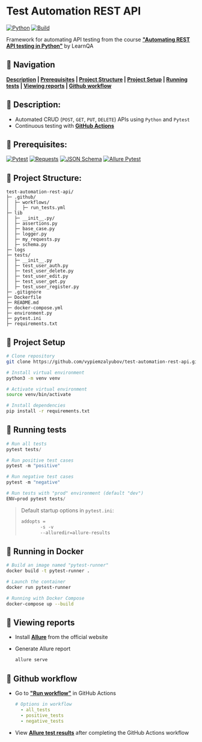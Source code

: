 # Test Automation REST API

[![Python](https://img.shields.io/badge/python-3.10%20%7C%203.11-blue)](https://www.python.org/downloads/release/python-3115/)
[![Build](https://github.com/franneck94/Python-Project-Template/actions/workflows/test.yml/badge.svg?branch=master)](https://github.com/vypiemzalyubov/test-automation-rest-api/actions)

Framework for automating API testing from the course [**"Automating REST API testing in Python"**](https://www.learnqa.ru/python_api) by LearnQA

## :pushpin: Navigation

**[Description](https://github.com/vypiemzalyubov/test-automation-rest-api#rocket-description) | [Prerequisites](https://github.com/vypiemzalyubov/test-automation-rest-api#rocket-prerequisites) | [Project Structure](https://github.com/vypiemzalyubov/test-automation-rest-api#rocket-project-structure) | [Project Setup](https://github.com/vypiemzalyubov/test-automation-rest-api/tree/main#pushpin-project-setup) | [Running tests](https://github.com/vypiemzalyubov/test-automation-rest-api/tree/main#pushpin-running-tests) | [Viewing reports](https://github.com/vypiemzalyubov/test-automation-rest-api/tree/main#pushpin-viewing-reports) | [Github workflow](https://github.com/vypiemzalyubov/test-automation-rest-api/tree/main#pushpin-github-workflow)**

## :pushpin: Description:

- Automated CRUD (`POST`, `GET`, `PUT`, `DELETE`) APIs using `Python` and `Pytest`
- Continuous testing with [**GitHub Actions**](https://github.com/features/actions/)

## :pushpin: Prerequisites:

[![Pytest](https://img.shields.io/badge/pytest-7.4.2-blue)](https://pypi.python.org/pypi/pytest)
[![Requests](https://img.shields.io/badge/requests-2.31.0-blue)](https://pypi.python.org/pypi/requests)
[![JSON Schema](https://img.shields.io/badge/jsonschema-4.19.0-blue)](https://pypi.org/project/jsonschema/)
[![Allure Pytest](https://img.shields.io/badge/allure--pytest-2.13.2-blue)](https://pypi.python.org/pypi/allure-pytest)

## :pushpin: Project Structure:

```
test-automation-rest-api/
├─ .github/
│  ├─ workflows/
│  │  ├─ run_tests.yml
├─ lib
│  ├─ __init__.py/
│  ├─ assertions.py
│  ├─ base_case.py
│  ├─ logger.py
│  ├─ my_requests.py
│  ├─ schema.py
├─ logs 
├─ tests/
│  ├─ __init__.py
│  ├─ test_user_auth.py
│  ├─ test_user_delete.py
│  ├─ test_user_edit.py
│  ├─ test_user_get.py
│  ├─ test_user_register.py
├─ .gitignore
├─ Dockerfile
├─ README.md
├─ docker-compose.yml
├─ environment.py
├─ pytest.ini
├─ requirements.txt
```

## :pushpin: Project Setup
```bash
# Clone repository
git clone https://github.com/vypiemzalyubov/test-automation-rest-api.git

# Install virtual environment
python3 -m venv venv

# Activate virtual environment
source venv/bin/activate

# Install dependencies
pip install -r requirements.txt
```

## :pushpin: Running tests
```python
# Run all tests
pytest tests/

# Run positive test cases
pytest -m "positive"

# Run negative test cases
pytest -m "negative"

# Run tests with "prod" environment (default "dev")
ENV=prod pytest tests/
```
>Default startup options in `pytest.ini`:
>```python
>addopts = 
>        -s -v
>        --alluredir=allure-results
>```

## :pushpin: Running in Docker
```bash
# Build an image named "pytest-runner"
docker build -t pytest-runner .

# Launch the container
docker run pytest-runner

# Running with Docker Compose
docker-compose up --build
```

## :pushpin: Viewing reports
- Install [**Allure**](https://docs.qameta.io/allure/#_get_started) from the official website
- Generate Allure report
  
  ```bash
  allure serve
  ```

## :pushpin: Github workflow
- Go to [**"Run workflow"**](https://github.com/vypiemzalyubov/test-automation-rest-api/actions/workflows/run_tests.yml) in GitHub Actions

  ```yml
  # Options in workflow
    - all_tests
    - positive_tests
    - negative_tests
  ```
- View [**Allure test results**](https://vypiemzalyubov.github.io/test-automation-rest-api/) after completing the GitHub Actions workflow
